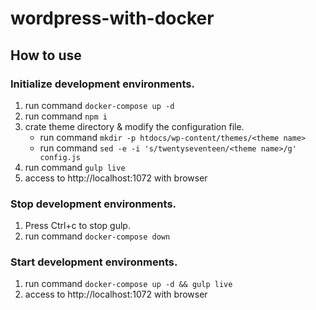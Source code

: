 # wordpress-with-docker

## How to use
### Initialize development environments.
1. run command `docker-compose up -d`
2. run command `npm i`
3. crate theme directory & modify the configuration file.
    + run command `mkdir -p htdocs/wp-content/themes/<theme name>`
    + run command `sed -e -i 's/twentyseventeen/<theme name>/g' config.js`
4. run command `gulp live`
5. access to http://localhost:1072 with browser

### Stop development environments.
1. Press Ctrl+c to stop gulp.
2. run command `docker-compose down`

### Start development environments.
1. run command `docker-compose up -d && gulp live`
2. access to http://localhost:1072 with browser
